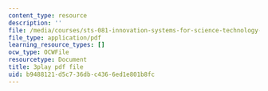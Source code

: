 ```yaml
---
content_type: resource
description: ''
file: /media/courses/sts-081-innovation-systems-for-science-technology-energy-manufacturing-and-health-spring-2017/b9488121d5c736dbc4366ed1e801b8fc_YcxHJcGU8u0.pdf
file_type: application/pdf
learning_resource_types: []
ocw_type: OCWFile
resourcetype: Document
title: 3play pdf file
uid: b9488121-d5c7-36db-c436-6ed1e801b8fc
---
```

